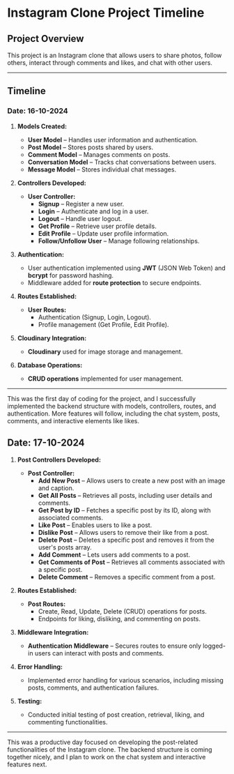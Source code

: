 # Instagram Clone Project Timeline

## Project Overview
This project is an Instagram clone that allows users to share photos, follow others, interact through comments and likes, and chat with other users.

---

## Timeline

### Date: 16-10-2024

1. **Models Created:**
   - **User Model** – Handles user information and authentication.
   - **Post Model** – Stores posts shared by users.
   - **Comment Model** – Manages comments on posts.
   - **Conversation Model** – Tracks chat conversations between users.
   - **Message Model** – Stores individual chat messages.

2. **Controllers Developed:**
   - **User Controller:**  
     - **Signup** – Register a new user.  
     - **Login** – Authenticate and log in a user.  
     - **Logout** – Handle user logout.  
     - **Get Profile** – Retrieve user profile details.  
     - **Edit Profile** – Update user profile information.  
     - **Follow/Unfollow User** – Manage following relationships.

3. **Authentication:**
   - User authentication implemented using **JWT** (JSON Web Token) and **bcrypt** for password hashing.
   - Middleware added for **route protection** to secure endpoints.

4. **Routes Established:**
   - **User Routes:**  
     - Authentication (Signup, Login, Logout).  
     - Profile management (Get Profile, Edit Profile).  

5. **Cloudinary Integration:**
   - **Cloudinary** used for image storage and management.

6. **Database Operations:**
   - **CRUD operations** implemented for user management.

---

This was the first day of coding for the project, and I successfully implemented the backend structure with models, controllers, routes, and authentication. More features will follow, including the chat system, posts, comments, and interactive elements like likes.

## Date: 17-10-2024

1. **Post Controllers Developed:**
   - **Post Controller:**
     - **Add New Post** – Allows users to create a new post with an image and caption.
     - **Get All Posts** – Retrieves all posts, including user details and comments.
     - **Get Post by ID** – Fetches a specific post by its ID, along with associated comments.
     - **Like Post** – Enables users to like a post.
     - **Dislike Post** – Allows users to remove their like from a post.
     - **Delete Post** – Deletes a specific post and removes it from the user's posts array.
     - **Add Comment** – Lets users add comments to a post.
     - **Get Comments of Post** – Retrieves all comments associated with a specific post.
     - **Delete Comment** – Removes a specific comment from a post.

2. **Routes Established:**
   - **Post Routes:**
     - Create, Read, Update, Delete (CRUD) operations for posts.
     - Endpoints for liking, disliking, and commenting on posts.

3. **Middleware Integration:**
   - **Authentication Middleware** – Secures routes to ensure only logged-in users can interact with posts and comments.

4. **Error Handling:**
   - Implemented error handling for various scenarios, including missing posts, comments, and authentication failures.

5. **Testing:**
   - Conducted initial testing of post creation, retrieval, liking, and commenting functionalities.

---

This was a productive day focused on developing the post-related functionalities of the Instagram clone. The backend structure is coming together nicely, and I plan to work on the chat system and interactive features next.
